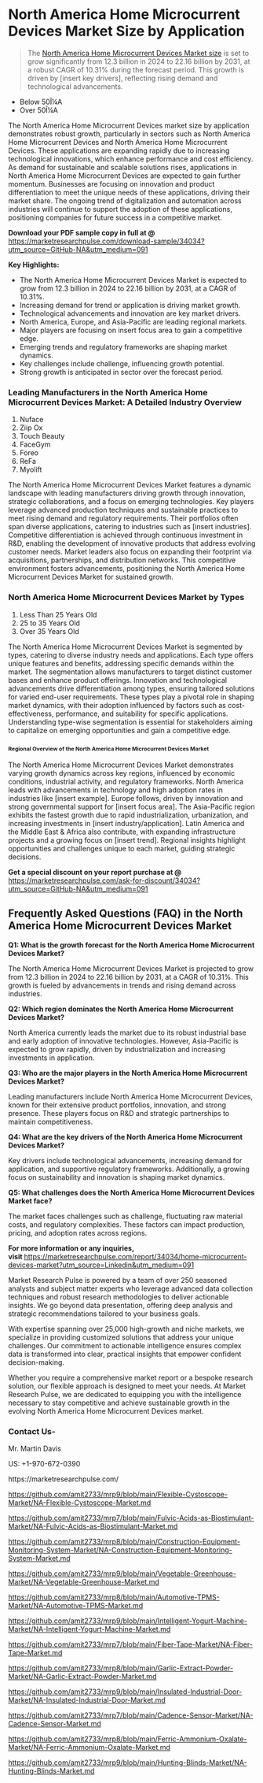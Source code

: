 <h1>North America Home Microcurrent Devices Market&nbsp;Size by Application</h1><blockquote><p>The <a href="https://marketresearchpulse.com/download-sample/34034?utm_source=GitHub-NA&amp;utm_medium=091">North America Home Microcurrent Devices Market size</a> is set to grow significantly from 12.3 billion in 2024 to 22.16 billion by 2031, at a robust CAGR of 10.31% during the forecast period. This growth is driven by [insert key drivers], reflecting rising demand and technological advancements.</p></blockquote><ul><li>Below 50Î¼A<li> Over 50Î¼A</li></ul><p>The North America Home Microcurrent Devices market size by application demonstrates robust growth, particularly in sectors such as North America Home Microcurrent Devices and North America Home Microcurrent Devices. These applications are expanding rapidly due to increasing technological innovations, which enhance performance and cost efficiency. As demand for sustainable and scalable solutions rises, applications in North America Home Microcurrent Devices are expected to gain further momentum. Businesses are focusing on innovation and product differentiation to meet the unique needs of these applications, driving their market share. The ongoing trend of digitalization and automation across industries will continue to support the adoption of these applications, positioning companies for future success in a competitive market.</p><p><strong>Download your PDF sample copy in full at @ </strong><a href="https://marketresearchpulse.com/download-sample/34034?utm_source=GitHub-NA&amp;utm_medium=091">https://marketresearchpulse.com/download-sample/34034?utm_source=GitHub-NA&amp;utm_medium=091</a></p><p><strong>Key Highlights: </strong></p><ul><li>The North America Home Microcurrent Devices Market is expected to grow from 12.3 billion in 2024 to 22.16 billion by 2031, at a CAGR of 10.31%.</li><li>Increasing demand for trend or application is driving market growth.</li><li>Technological advancements and innovation are key market drivers.</li><li>North America, Europe, and Asia-Pacific are leading regional markets.</li><li>Major players are focusing on insert focus area to gain a competitive edge.</li><li>Emerging trends and regulatory frameworks are shaping market dynamics.</li><li>Key challenges include challenge, influencing growth potential.</li><li>Strong growth is anticipated in sector over the forecast period.</li></ul><h3>Leading Manufacturers in the North America Home Microcurrent Devices Market: A Detailed Industry Overview</h3><ol><li>Nuface</li><li>Ziip Ox</li><li>Touch Beauty</li><li>FaceGym</li><li>Foreo</li><li>ReFa</li><li>Myolift</li></ol><div class="flex max-w-full flex-col flex-grow"><div class="min-h-8 text-message flex w-full flex-col items-end gap-2 whitespace-normal break-words [.text-message+&amp;]:mt-5" dir="auto" data-message-author-role="assistant" data-message-id="fd8432e4-4910-450d-b182-61b7bfb0a01f" data-message-model-slug="gpt-4o"><div class="flex w-full flex-col gap-1 empty:hidden first:pt-[3px]"><div class="markdown prose w-full break-words dark:prose-invert light"><p>The North America Home Microcurrent Devices Market features a dynamic landscape with leading manufacturers driving growth through innovation, strategic collaborations, and a focus on emerging technologies. Key players leverage advanced production techniques and sustainable practices to meet rising demand and regulatory requirements. Their portfolios often span diverse applications, catering to industries such as [insert industries]. Competitive differentiation is achieved through continuous investment in R&amp;D, enabling the development of innovative products that address evolving customer needs. Market leaders also focus on expanding their footprint via acquisitions, partnerships, and distribution networks. This competitive environment fosters advancements, positioning the North America Home Microcurrent Devices Market for sustained growth.</p></div></div></div></div><h3>North America Home Microcurrent Devices Market by Types</h3><ol><li>Less Than 25 Years Old<li> 25 to 35 Years Old<li> Over 35 Years Old</li></ol><div class="flex max-w-full flex-col flex-grow"><div class="min-h-8 text-message flex w-full flex-col items-end gap-2 whitespace-normal break-words [.text-message+&amp;]:mt-5" dir="auto" data-message-author-role="assistant" data-message-id="084470be-0bb7-4664-bddf-5156b4f41249" data-message-model-slug="gpt-4o-mini"><div class="flex w-full flex-col gap-1 empty:hidden first:pt-[3px]"><div class="markdown prose w-full break-words dark:prose-invert light"><p>The North America Home Microcurrent Devices Market is segmented by types, catering to diverse industry needs and applications. Each type offers unique features and benefits, addressing specific demands within the market. The segmentation allows manufacturers to target distinct customer bases and enhance product offerings. Innovation and technological advancements drive differentiation among types, ensuring tailored solutions for varied end-user requirements. These types play a pivotal role in shaping market dynamics, with their adoption influenced by factors such as cost-effectiveness, performance, and suitability for specific applications. Understanding type-wise segmentation is essential for stakeholders aiming to capitalize on emerging opportunities and gain a competitive edge.</p></div></div></div></div><h3><span style="font-size: 11px;">Regional Overview of the North America Home Microcurrent Devices Market</span></h3><div class="flex max-w-full flex-col flex-grow"><div class="min-h-8 text-message flex w-full flex-col items-end gap-2 whitespace-normal break-words [.text-message+&amp;]:mt-5" dir="auto" data-message-author-role="assistant" data-message-id="e9038762-ce64-4e30-91c9-9bd413514231" data-message-model-slug="gpt-4o-mini"><div class="flex w-full flex-col gap-1 empty:hidden first:pt-[3px]"><div class="markdown prose w-full break-words dark:prose-invert light"><p>The North America Home Microcurrent Devices Market demonstrates varying growth dynamics across key regions, influenced by economic conditions, industrial activity, and regulatory frameworks. North America leads with advancements in technology and high adoption rates in industries like [insert example]. Europe follows, driven by innovation and strong governmental support for [insert focus area]. The Asia-Pacific region exhibits the fastest growth due to rapid industrialization, urbanization, and increasing investments in [insert industry/application]. Latin America and the Middle East &amp; Africa also contribute, with expanding infrastructure projects and a growing focus on [insert trend]. Regional insights highlight opportunities and challenges unique to each market, guiding strategic decisions.</p></div></div></div></div><p><strong>Get a special discount on your report purchase at @ </strong><a href="https://marketresearchpulse.com/ask-for-discount/34034?utm_source=GitHub-NA&amp;utm_medium=091">https://marketresearchpulse.com/ask-for-discount/34034?utm_source=GitHub-NA&amp;utm_medium=091</a></p><h2>Frequently Asked Questions (FAQ) in the North America Home Microcurrent Devices Market</h2><p><strong>Q1: What is the growth forecast for the North America Home Microcurrent Devices Market?</strong></p><p>The North America Home Microcurrent Devices Market is projected to grow from 12.3 billion in 2024 to 22.16 billion by 2031, at a CAGR of 10.31%. This growth is fueled by advancements in trends and rising demand across industries.</p><p><strong>Q2: Which region dominates the North America Home Microcurrent Devices Market?</strong></p><p>North America currently leads the market due to its robust industrial base and early adoption of innovative technologies. However, Asia-Pacific is expected to grow rapidly, driven by industrialization and increasing investments in application.</p><p><strong>Q3: Who are the major players in the North America Home Microcurrent Devices Market?</strong></p><p>Leading manufacturers include North America Home Microcurrent Devices, known for their extensive product portfolios, innovation, and strong presence. These players focus on R&amp;D and strategic partnerships to maintain competitiveness.</p><p><strong>Q4: What are the key drivers of the North America Home Microcurrent Devices Market?</strong></p><p>Key drivers include technological advancements, increasing demand for application, and supportive regulatory frameworks. Additionally, a growing focus on sustainability and innovation is shaping market dynamics.</p><p><strong>Q5: What challenges does the North America Home Microcurrent Devices Market face?</strong></p><p>The market faces challenges such as challenge, fluctuating raw material costs, and regulatory complexities. These factors can impact production, pricing, and adoption rates across regions.</p><p><strong>For more information or any inquiries, visit&nbsp;</strong><a href="https://marketresearchpulse.com/report/34034/home-microcurrent-devices-market?utm_source=Linkedin&utm_medium=091">https://marketresearchpulse.com/report/34034/home-microcurrent-devices-market?utm_source=Linkedin&utm_medium=091</a></p><p>Market Research Pulse is powered by a team of over 250 seasoned analysts and subject matter experts who leverage advanced data collection techniques and robust research methodologies to deliver actionable insights. We go beyond data presentation, offering deep analysis and strategic recommendations tailored to your business goals.</p><p>With expertise spanning over 25,000 high-growth and niche markets, we specialize in providing customized solutions that address your unique challenges. Our commitment to actionable intelligence ensures complex data is transformed into clear, practical insights that empower confident decision-making.</p><p>Whether you require a comprehensive market report or a bespoke research solution, our flexible approach is designed to meet your needs. At Market Research Pulse, we are dedicated to equipping you with the intelligence necessary to stay competitive and achieve sustainable growth in the evolving North America Home Microcurrent Devices market.</p><h3><strong>Contact Us-</strong></h3><p>Mr. Martin Davis</p><p>US: +1-970-672-0390</p><p>https://marketresearchpulse.com/</p><p><a href="https://github.com/amit2733/mrp9/blob/main/Flexible-Cystoscope-Market/NA-Flexible-Cystoscope-Market.md">https://github.com/amit2733/mrp9/blob/main/Flexible-Cystoscope-Market/NA-Flexible-Cystoscope-Market.md</a></p><p><a href="https://github.com/amit2733/mrp7/blob/main/Fulvic-Acids-as-Biostimulant-Market/NA-Fulvic-Acids-as-Biostimulant-Market.md">https://github.com/amit2733/mrp7/blob/main/Fulvic-Acids-as-Biostimulant-Market/NA-Fulvic-Acids-as-Biostimulant-Market.md</a></p><p><a href="https://github.com/amit2733/mrp8/blob/main/Construction-Equipment-Monitoring-System-Market/NA-Construction-Equipment-Monitoring-System-Market.md">https://github.com/amit2733/mrp8/blob/main/Construction-Equipment-Monitoring-System-Market/NA-Construction-Equipment-Monitoring-System-Market.md</a></p><p><a href="https://github.com/amit2733/mrp9/blob/main/Vegetable-Greenhouse-Market/NA-Vegetable-Greenhouse-Market.md">https://github.com/amit2733/mrp9/blob/main/Vegetable-Greenhouse-Market/NA-Vegetable-Greenhouse-Market.md</a></p><p><a href="https://github.com/amit2733/mrp8/blob/main/Automotive-TPMS-Market/NA-Automotive-TPMS-Market.md">https://github.com/amit2733/mrp8/blob/main/Automotive-TPMS-Market/NA-Automotive-TPMS-Market.md</a></p><p><a href="https://github.com/amit2733/mrp9/blob/main/Intelligent-Yogurt-Machine-Market/NA-Intelligent-Yogurt-Machine-Market.md">https://github.com/amit2733/mrp9/blob/main/Intelligent-Yogurt-Machine-Market/NA-Intelligent-Yogurt-Machine-Market.md</a></p><p><a href="https://github.com/amit2733/mrp7/blob/main/Fiber-Tape-Market/NA-Fiber-Tape-Market.md">https://github.com/amit2733/mrp7/blob/main/Fiber-Tape-Market/NA-Fiber-Tape-Market.md</a></p><p><a href="https://github.com/amit2733/mrp8/blob/main/Garlic-Extract-Powder-Market/NA-Garlic-Extract-Powder-Market.md">https://github.com/amit2733/mrp8/blob/main/Garlic-Extract-Powder-Market/NA-Garlic-Extract-Powder-Market.md</a></p><p><a href="https://github.com/amit2733/mrp9/blob/main/Insulated-Industrial-Door-Market/NA-Insulated-Industrial-Door-Market.md">https://github.com/amit2733/mrp9/blob/main/Insulated-Industrial-Door-Market/NA-Insulated-Industrial-Door-Market.md</a></p><p><a href="https://github.com/amit2733/mrp7/blob/main/Cadence-Sensor-Market/NA-Cadence-Sensor-Market.md">https://github.com/amit2733/mrp7/blob/main/Cadence-Sensor-Market/NA-Cadence-Sensor-Market.md</a></p><p><a href="https://github.com/amit2733/mrp8/blob/main/Ferric-Ammonium-Oxalate-Market/NA-Ferric-Ammonium-Oxalate-Market.md">https://github.com/amit2733/mrp8/blob/main/Ferric-Ammonium-Oxalate-Market/NA-Ferric-Ammonium-Oxalate-Market.md</a></p><p><a href="https://github.com/amit2733/mrp9/blob/main/Hunting-Blinds-Market/NA-Hunting-Blinds-Market.md">https://github.com/amit2733/mrp9/blob/main/Hunting-Blinds-Market/NA-Hunting-Blinds-Market.md</a></p>

